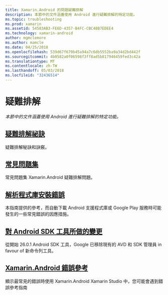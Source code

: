 ```yaml
---
title: Xamarin.Android 的問題疑難排解
description: 本節中的文件涵蓋使用 Android 進行疑難排解的特定功能。
ms.topic: troubleshooting
ms.prod: xamarin
ms.assetid: 54583AB3-FE6D-4357-B4FC-CBC48B7EDEE4
ms.technology: xamarin-android
author: mgmclemore
ms.author: mamcle
ms.date: 04/25/2018
ms.openlocfilehash: 539d67f679b45a94a7c6db5552ba9a34d2bd442f
ms.sourcegitcommit: 4b0582a0f06598f3ff8ad5b817946459fed3c42a
ms.translationtype: MT
ms.contentlocale: zh-TW
ms.lasthandoff: 05/03/2018
ms.locfileid: "32436514"
---
```

# <a name="troubleshooting"></a>疑難排解

_本節中的文件涵蓋使用 Android 進行疑難排解的特定功能。_

## <a name="troubleshooting-tipsandroidtroubleshootingtroubleshootingmd"></a>[疑難排解祕訣](~/android/troubleshooting/troubleshooting.md)

疑難排解秘訣和訣竅。


## <a name="frequently-asked-questionsquestionsindexmd"></a>[常見問題集](questions/index.md)

常見問題集 Xamarin.Android 疑難排解問題。


## <a name="resolving-library-installation-errorsandroidtroubleshootingresolving-library-installation-errorsmd"></a>[解析程式庫安裝錯誤](~/android/troubleshooting/resolving-library-installation-errors.md)

本指南提供的參考，而自動下載 Android 支援程式庫或 Google Play 服務時可能發生的一些常見錯誤的因應措施。


## <a name="changes-to-the-android-sdk-toolingandroidtroubleshootingsdk-cli-tooling-changesmd"></a>[對 Android SDK 工具所做的變更](~/android/troubleshooting/sdk-cli-tooling-changes.md)

從開始 26.0.1 Android SDK 工具，Google 已移除現有的 AVD 和 SDK 管理員 in favour of 新命令列工具。


## <a name="xamarinandroid-errors-referenceandroidtroubleshootingerrorsmd"></a>[Xamarin.Android 錯誤參考](~/android/troubleshooting/errors.md)

顯示最常見的錯誤時使用 Xamarin.Android Xamarin Studio 中，您可能會遇到錯誤參考指南

